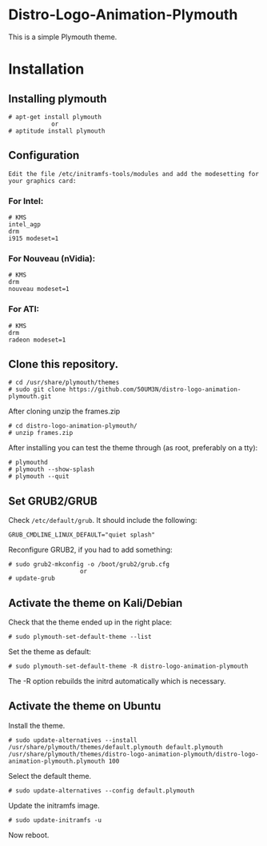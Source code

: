 # Distro-Logo-Animation-Plymouth
This is a simple Plymouth theme.


# Installation

## Installing plymouth
    # apt-get install plymouth
                or 
    # aptitude install plymouth

## Configuration

    Edit the file /etc/initramfs-tools/modules and add the modesetting for your graphics card:

### For Intel:

    # KMS
    intel_agp
    drm
    i915 modeset=1

### For Nouveau (nVidia):

    # KMS
    drm
    nouveau modeset=1

### For ATI:

    # KMS
    drm
    radeon modeset=1

## Clone this repository.

    # cd /usr/share/plymouth/themes
    # sudo git clone https://github.com/50UM3N/distro-logo-animation-plymouth.git
    
After cloning unzip the frames.zip
    
    # cd distro-logo-animation-plymouth/
    # unzip frames.zip

After installing you can test the theme through (as root, preferably on a tty):

    # plymouthd
    # plymouth --show-splash
    # plymouth --quit


## Set GRUB2/GRUB

Check `/etc/default/grub`. It should include the following:

    GRUB_CMDLINE_LINUX_DEFAULT="quiet splash"


Reconfigure GRUB2, if you had to add something:

    # sudo grub2-mkconfig -o /boot/grub2/grub.cfg
                        or 
    # update-grub

## Activate the theme on Kali/Debian

Check that the theme ended up in the right place:

    # sudo plymouth-set-default-theme --list

Set the theme as default:

    # sudo plymouth-set-default-theme -R distro-logo-animation-plymouth

The -R option rebuilds the initrd automatically which is necessary.

## Activate the theme on Ubuntu

Install the theme.

    # sudo update-alternatives --install /usr/share/plymouth/themes/default.plymouth default.plymouth /usr/share/plymouth/themes/distro-logo-animation-plymouth/distro-logo-animation-plymouth.plymouth 100

Select the default theme.

    # sudo update-alternatives --config default.plymouth

Update the initramfs image.

    # sudo update-initramfs -u

Now reboot.


